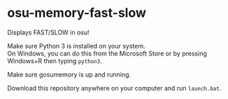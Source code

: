 # osu-memory-fast-slow
Displays FAST/SLOW in osu!

Make sure Python 3 is installed on your system.  
On Windows, you can do this from the Microsoft Store or by pressing Windows+R then typing `python3`.

Make sure gosumemory is up and running.

Download this repository anywhere on your computer and run `launch.bat`.
